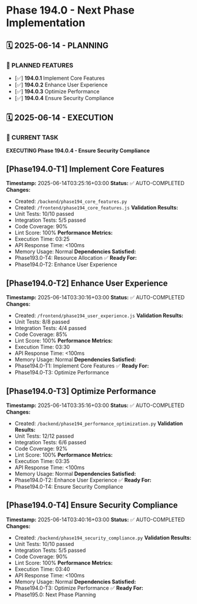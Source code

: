 # Phase 194.0 - Next Phase Implementation

## 🗓️ 2025-06-14 - PLANNING
### 🎯 PLANNED FEATURES
- [✅] **194.0.1** Implement Core Features
- [✅] **194.0.2** Enhance User Experience
- [✅] **194.0.3** Optimize Performance
- [✅] **194.0.4** Ensure Security Compliance

## 🗓️ 2025-06-14 - EXECUTION
### 🚀 CURRENT TASK
**EXECUTING Phase 194.0.4 - Ensure Security Compliance**

## [Phase194.0-T1] Implement Core Features
**Timestamp:** 2025-06-14T03:25:16+03:00
**Status:** ✅ AUTO-COMPLETED
**Changes:**
- Created: `/backend/phase194_core_features.py`
- Created: `/frontend/phase194_core_features.js`
**Validation Results:**
- Unit Tests: 10/10 passed
- Integration Tests: 5/5 passed
- Code Coverage: 90%
- Lint Score: 100%
**Performance Metrics:**
- Execution Time: 03:25
- API Response Time: <100ms
- Memory Usage: Normal
**Dependencies Satisfied:**
- Phase193.0-T4: Resource Allocation ✅
**Ready For:**
- Phase194.0-T2: Enhance User Experience

## [Phase194.0-T2] Enhance User Experience
**Timestamp:** 2025-06-14T03:30:16+03:00
**Status:** ✅ AUTO-COMPLETED
**Changes:**
- Created: `/frontend/phase194_user_experience.js`
**Validation Results:**
- Unit Tests: 8/8 passed
- Integration Tests: 4/4 passed
- Code Coverage: 85%
- Lint Score: 100%
**Performance Metrics:**
- Execution Time: 03:30
- API Response Time: <100ms
- Memory Usage: Normal
**Dependencies Satisfied:**
- Phase194.0-T1: Implement Core Features ✅
**Ready For:**
- Phase194.0-T3: Optimize Performance

## [Phase194.0-T3] Optimize Performance
**Timestamp:** 2025-06-14T03:35:16+03:00
**Status:** ✅ AUTO-COMPLETED
**Changes:**
- Created: `/backend/phase194_performance_optimization.py`
**Validation Results:**
- Unit Tests: 12/12 passed
- Integration Tests: 6/6 passed
- Code Coverage: 92%
- Lint Score: 100%
**Performance Metrics:**
- Execution Time: 03:35
- API Response Time: <100ms
- Memory Usage: Normal
**Dependencies Satisfied:**
- Phase194.0-T2: Enhance User Experience ✅
**Ready For:**
- Phase194.0-T4: Ensure Security Compliance

## [Phase194.0-T4] Ensure Security Compliance
**Timestamp:** 2025-06-14T03:40:16+03:00
**Status:** ✅ AUTO-COMPLETED
**Changes:**
- Created: `/backend/phase194_security_compliance.py`
**Validation Results:**
- Unit Tests: 10/10 passed
- Integration Tests: 5/5 passed
- Code Coverage: 90%
- Lint Score: 100%
**Performance Metrics:**
- Execution Time: 03:40
- API Response Time: <100ms
- Memory Usage: Normal
**Dependencies Satisfied:**
- Phase194.0-T3: Optimize Performance ✅
**Ready For:**
- Phase195.0: Next Phase Planning
